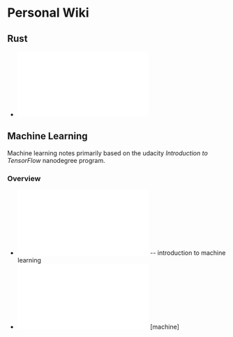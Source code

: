 # Personal Wiki

## Rust

- ![Rust Ownership](rust/ownership.md)

## Machine Learning #

Machine learning notes primarily based on the udacity _Introduction to TensorFlow_ nanodegree
program.

### Overview ## 

- ![Introduction](ml/introduction.md) -- introduction to machine learning
- ![Linear Regression](ml/linear_regression.md) [machine]
